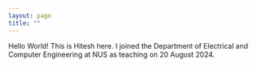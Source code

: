 ```yaml
---
layout: page  
title: ""  
---
```

Hello World! This is Hitesh here. I joined the Department of Electrical and Computer Engineering at NUS as teaching on 20 August 2024. 
